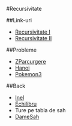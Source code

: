 #Recursivitate

##Link-uri
- [Recursivitate I](http://algopedia.ro/wiki/index.php/Clasa_a_7-a_lec%C8%9Bia_4_-_8_oct_2015)
- [Recursivitate II](http://algopedia.ro/wiki/index.php/Clasa_a_7-a_lec%C8%9Bia_4_-_8_oct_2015)

##Probleme
- [ZParcurgere](http://www.infoarena.ro/problema/z)
- [Hanoi](http://varena.ro/problema/hanoi)
- [Pokemon3](http://www.infoarena.ro/problema/pokemon3)

##Back
- [Inel](http://www.infoarena.ro/problema/inel)
- [Echilibru](http://www.infoarena.ro/problema/echilibru)
- Ture pe tabla de sah
- [DameSah](http://www.infoarena.ro/problema/damesah)
